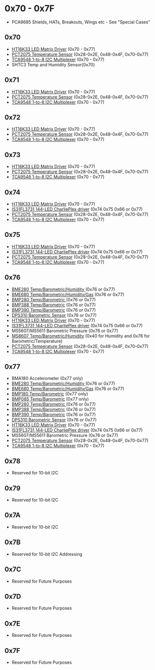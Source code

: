 <!--- SPDX-FileCopyrightText: 2022 Alec Delaney for Adafruit Industries --->
<!--- SPDX-License-Identifier: MIT --->

# 0x70 - 0x7F

- PCA9685 Shields, HATs, Breakouts, Wings etc - See "Special Cases"

## 0x70

- [HT16K33 LED Matrix Driver](https://www.adafruit.com/product/1427) (0x70 - 0x77)
- [PCT2075 Temperature Sensor](https://www.adafruit.com/product/4369) (0x28-0x2E, 0x48-0x4F, 0x70-0x77)
- [TCA9548 1-to-8 I2C Multiplexer](https://www.adafruit.com/product/2717) (0x70 - 0x77)
- SHTC3 Temp and Humidity Sensor(0x70)

## 0x71

- [HT16K33 LED Matrix Driver](https://www.adafruit.com/product/1427) (0x70 - 0x77)
- [PCT2075 Temperature Sensor](https://www.adafruit.com/product/4369) (0x28-0x2E, 0x48-0x4F, 0x70-0x77)
- [TCA9548 1-to-8 I2C Multiplexer](https://www.adafruit.com/product/2717) (0x70 - 0x77)

## 0x72

- [HT16K33 LED Matrix Driver](https://www.adafruit.com/product/1427) (0x70 - 0x77)
- [PCT2075 Temperature Sensor](https://www.adafruit.com/product/4369) (0x28-0x2E, 0x48-0x4F, 0x70-0x77)
- [TCA9548 1-to-8 I2C Multiplexer](https://www.adafruit.com/product/2717) (0x70 - 0x77)

## 0x73

- [HT16K33 LED Matrix Driver](https://www.adafruit.com/product/1427) (0x70 - 0x77)
- [PCT2075 Temperature Sensor](https://www.adafruit.com/product/4369) (0x28-0x2E, 0x48-0x4F, 0x70-0x77)
- [TCA9548 1-to-8 I2C Multiplexer](https://www.adafruit.com/product/2717) (0x70 - 0x77)

## 0x74

- [HT16K33 LED Matrix Driver](https://www.adafruit.com/product/1427) (0x70 - 0x77)
- [IS31FL3731 144-LED CharliePlex driver](https://www.adafruit.com/product/2946) (0x74 0x75 0x66 or 0x77)
- [PCT2075 Temperature Sensor](https://www.adafruit.com/product/4369) (0x28-0x2E, 0x48-0x4F, 0x70-0x77)
- [TCA9548 1-to-8 I2C Multiplexer](https://www.adafruit.com/product/2717) (0x70 - 0x77)

## 0x75

- [HT16K33 LED Matrix Driver](https://www.adafruit.com/product/1427) (0x70 - 0x77)
- [IS31FL3731 144-LED CharliePlex driver](https://www.adafruit.com/product/2946) (0x74 0x75 0x66 or 0x77)
- [PCT2075 Temperature Sensor](https://www.adafruit.com/product/4369) (0x28-0x2E, 0x48-0x4F, 0x70-0x77)
- [TCA9548 1-to-8 I2C Multiplexer](https://www.adafruit.com/product/2717) (0x70 - 0x77)

## 0x76

- [BME280 Temp/Barometric/Humidity ](https://www.adafruit.com/product/2652) (0x76 or 0x77)
- [BME680 Temp/Barometric/Humidity/Gas](https://www.adafruit.com/product/3660) (0x76 or 0x77)
- [BMP280 Temp/Barometric ](https://www.adafruit.com/product/2651) (0x76 or 0x77)
- [BMP388 Temp/Barometric](https://www.adafruit.com/product/3966) (0x76 or 0x77)
- [BMP390 Temp/Barometric](https://www.adafruit.com/product/4816) (0x76 or 0x77)
- [DPS310 Barometric Sensor](https://www.adafruit.com/product/4494) (0x76 or 0x77)
- [HT16K33 LED Matrix Driver](https://www.adafruit.com/product/1427) (0x70 - 0x77)
- [IS31FL3731 144-LED CharliePlex driver](https://www.adafruit.com/product/2946) (0x74 0x75 0x66 or 0x77)
- MS5607/MS5611 Barometric Pressure (0x76 or 0x77)
- [MS8607 Temp/Barometric/Humidity](https://www.adafruit.com/product/4716) (0x40 for Humidity and 0x76 for Barometric/Temperature)
- [PCT2075 Temperature Sensor](https://www.adafruit.com/product/4369) (0x28-0x2E, 0x48-0x4F, 0x70-0x77)
- [TCA9548 1-to-8 I2C Multiplexer](https://www.adafruit.com/product/2717) (0x70 - 0x77)

## 0x77

- BMA180 Accelerometer (0x77 only)
- [BME280 Temp/Barometric/Humidity ](https://www.adafruit.com/product/2652) (0x76 or 0x77)
- [BME680 Temp/Barometric/Humidity/Gas](https://www.adafruit.com/product/3660) (0x76 or 0x77)
- [BMP180 Temp/Barometric](https://www.adafruit.com/product/1603) (0x77 only)
- [BMP085 Temp/Barometric](https://www.adafruit.com/product/391) (0x77 only)
- [BMP280 Temp/Barometric ](https://www.adafruit.com/product/2651) (0x76 or 0x77)
- [BMP388 Temp/Barometric](https://www.adafruit.com/product/3966) (0x76 or 0x77)
- [BMP390 Temp/Barometric](https://www.adafruit.com/product/4816) (0x76 or 0x77)
- [DPS310 Barometric Sensor](https://www.adafruit.com/product/4494) (0x76 or 0x77)
- [HT16K33 LED Matrix Driver](https://www.adafruit.com/product/1427) (0x70 - 0x77)
- [IS31FL3731 144-LED CharliePlex driver](https://www.adafruit.com/product/2946) (0x74 0x75 0x66 or 0x77)
- MS5607/MS5611 Barometric Pressure (0x76 or 0x77)
- [PCT2075 Temperature Sensor](https://www.adafruit.com/product/4369) (0x28-0x2E, 0x48-0x4F, 0x70-0x77)
- [TCA9548 1-to-8 I2C Multiplexer](https://www.adafruit.com/product/2717) (0x70 - 0x77)

## 0x78

- Reserved for 10-bit I2C

## 0x79

- Reserved for 10-bit I2C

## 0x7A

- Reserved for 10-bit I2C

## 0x7B

- Reserved for 10-bit I2C Addressing

## 0x7C

- Reserved for Future Purposes

## 0x7D

- Reserved for Future Purposes

## 0x7E

- Reserved for Future Purposes

## 0x7F

- Reserved for Future Purposes

